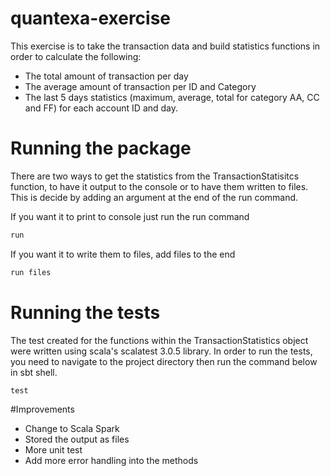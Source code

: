 # quantexa-exercise

This exercise is to take the transaction data and build statistics functions in order to calculate the following:
* The total amount of transaction per day
* The average amount of transaction per ID and Category
* The last 5 days statistics (maximum, average, total for category AA, CC and FF) for each account ID and day.

# Running the package
There are two ways to get the statistics from the TransactionStatisitcs function, to have it output to the console or
to have them written to files. This is decide by adding an argument at the end of the run command.

If you want it to print to console just run the run command

```sbt shell
run
```
If you want it to write them to files, add files to the end
```sbt shell
run files
```

# Running the tests
The test created for the functions within the TransactionStatistics object were written using scala's scalatest 3.0.5
library.
In order to run the tests, you need to navigate to the project directory then run the command below in sbt shell.
```shell
test
```

#Improvements
* Change to Scala Spark
* Stored the output as files
* More unit test
* Add more error handling into the methods